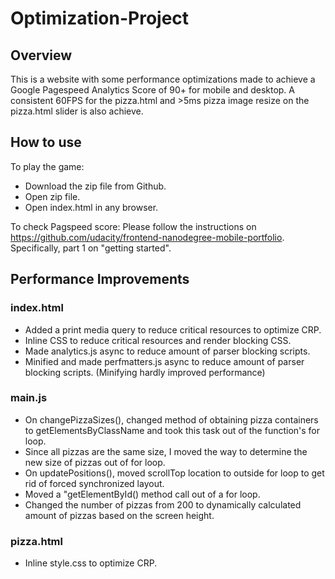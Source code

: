 # Optimization-Project

## Overview

This is a website with some performance optimizations made to achieve a Google Pagespeed Analytics Score of 90+ for mobile and desktop. A consistent 60FPS for the pizza.html and >5ms pizza image resize on the pizza.html slider is also achieve.

## How to use

To play the game:

* Download the zip file from Github.
* Open zip file.
* Open index.html in any browser.

To check Pagspeed score: 
Please follow the instructions on https://github.com/udacity/frontend-nanodegree-mobile-portfolio. Specifically, part 1 on "getting started". 

## Performance Improvements

### index.html 
* Added a print media query to reduce critical resources to optimize CRP. 
* Inline CSS to reduce critical resources and render blocking CSS. 
* Made analytics.js async to reduce amount of parser blocking scripts. 
* Minified and made perfmatters.js async to reduce amount of parser blocking scripts. (Minifying hardly improved performance)

### main.js
* On changePizzaSizes(), changed method of obtaining pizza containers to getElementsByClassName and took this task out of the function's for loop.
* Since all pizzas are the same size, I moved the way to determine the new size of pizzas out of for loop.
* On updatePositions(), moved scrollTop location to outside for loop to get rid of forced synchronized layout.
* Moved a "getElementById() method call out of a for loop. 
* Changed the number of pizzas from 200 to dynamically calculated amount of pizzas based on the screen height. 

### pizza.html 
* Inline style.css to optimize CRP. 
